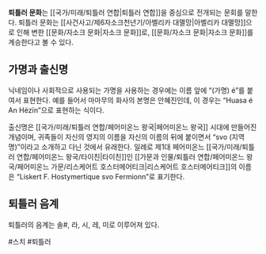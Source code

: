 **퇴틀러 문화**는 [[국가/미래/퇴틀러 연합|퇴틀러 연합]]을 중심으로 전개되는 문회를 말한다. 퇴틀러 문화는 [[사건사고/제6자소크천년기/아벨리카 대멸망|아벨리카 대멸망]]으로 인해 변한 [[문화/자소크 문화|자소크 문화]]로, [[문화/자소크 문화|자소크 문화]]를 계승한다고 볼 수 있다.

## 가명과 출신명

닉네임이나 사회적으로 사용되는 가명을 사용하는 경우에는 이름 앞에 “(가명) é”를 붙여서 표현한다. 예를 들어서 마마무의 화사의 본명은 안혜진인데, 이 경우는 “Huasa é An Hëzïn”으로 표현하는 식이다.

출신명은 [[국가/미래/퇴틀러 연합/페어미온느 왕국|페어미온느 왕국]] 시대에 만들어진 개념이며, 귀족들이 자신의 영지의 이름을 자신의 이름의 뒤에 붙이면서 “svo (지역명)”이라고 소개하고 다닌 것에서 유래한다. 일례로 제1대 페어미온느 [[국가/미래/퇴틀러 연합/페어미온느 왕국/타이친|타이친]]인 [[가문과 인물/퇴틀러 연합/페어미온느 왕국/페어미온느 가문/리스케어트 호스터메어티크|리스케어트 호스터메어티크]]의 이름은 “Liskert F. Hostymertique svo Fermionn”로 표기한다.

## 퇴틀러 음계
퇴틀러의 음계는 솔\#, 라, 시, 레, 미로 이루어져 있다.

#스치 #퇴틀러 